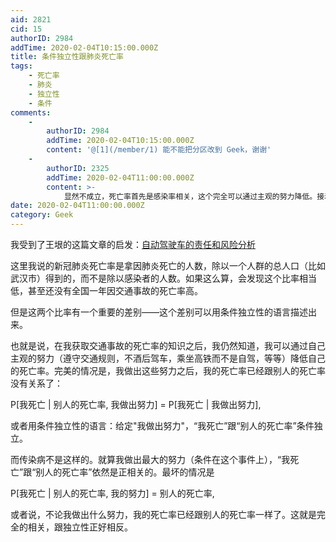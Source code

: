 ```yaml
---
aid: 2821
cid: 15
authorID: 2984
addTime: 2020-02-04T10:15:00.000Z
title: 条件独立性跟肺炎死亡率
tags:
    - 死亡率
    - 肺炎
    - 独立性
    - 条件
comments:
    -
        authorID: 2984
        addTime: 2020-02-04T10:15:00.000Z
        content: '@[1](/member/1) 能不能把分区改到 Geek，谢谢'
    -
        authorID: 2325
        addTime: 2020-02-04T11:00:00.000Z
        content: >-
            显然不成立，死亡率首先是感染率相关，这个完全可以通过主观的努力降低。接着跟自身体质相关，也是长期锻炼的结果。虽然短期效果不大，依然是部分主观可控。
date: 2020-02-04T11:00:00.000Z
category: Geek
---
```


我受到了王垠的这篇文章的启发：[自动驾驶车的责任和风险分析](http://www.yinwang.org/blog-cn/2019/09/30/autopilot-responsibility)

这里我说的新冠肺炎死亡率是拿因肺炎死亡的人数，除以一个人群的总人口（比如武汉市）得到的，而不是除以感染者的人数。如果这么算，会发现这个比率相当低，甚至还没有全国一年因交通事故的死亡率高。

但是这两个比率有一个重要的差别——这个差别可以用条件独立性的语言描述出来。

也就是说，在我获取交通事故的死亡率的知识之后，我仍然知道，我可以通过自己主观的努力（遵守交通规则，不酒后驾车，乘坐高铁而不是自驾，等等）降低自己的死亡率。完美的情况是，我做出这些努力之后，我的死亡率已经跟别人的死亡率没有关系了：

P\[我死亡 | 别人的死亡率, 我做出努力\] = P\[我死亡 | 我做出努力\],

或者用条件独立性的语言：给定"我做出努力"，“我死亡”跟“别人的死亡率”条件独立。

而传染病不是这样的。就算我做出最大的努力（条件在这个事件上），“我死亡”跟“别人的死亡率”依然是正相关的。最坏的情况是

P\[我死亡 | 别人的死亡率, 我的努力\] = 别人的死亡率,

或者说，不论我做出什么努力，我的死亡率已经跟别人的死亡率一样了。这就是完全的相关，跟独立性正好相反。
